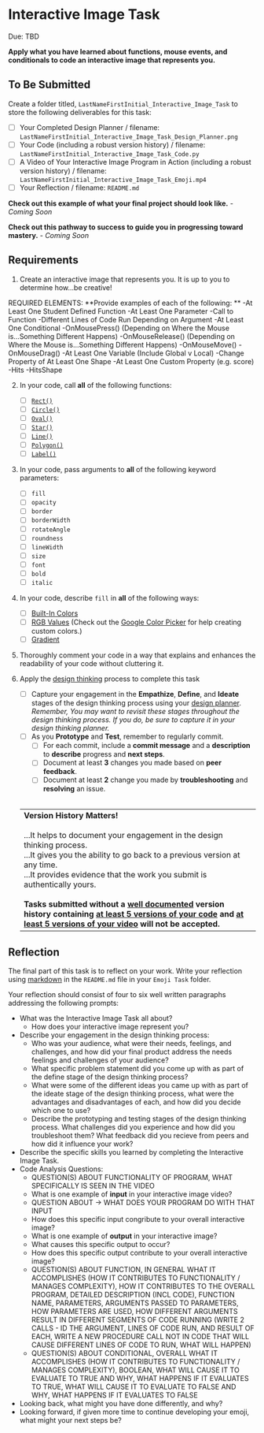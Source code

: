 # Interactive Image Task
Due: TBD

**Apply what you have learned about functions, mouse events, and conditionals to code an interactive image that represents you.**

## To Be Submitted

Create a folder titled, `LastNameFirstInitial_Interactive_Image_Task` to store the following deliverables for this task:

* [ ] Your Completed Design Planner  / filename: `LastNameFirstInitial_Interactive_Image_Task_Design_Planner.png`
* [ ] Your Code (including a robust version history) / filename: `LastNameFirstInitial_Interactive_Image_Task_Code.py`
* [ ] A Video of Your Interactive Image Program in Action (including a robust version history) / filename: `LastNameFirstInitial_Interactive_Image_Task_Emoji.mp4`
* [ ] Your Reflection / filename: `README.md`

**Check out this example of what your final project should look like.** - *Coming Soon*

**Check out this pathway to success to guide you in progressing toward mastery.** - *Coming Soon*

## Requirements

1. Create an interactive image that represents you.  It is up to you to determine how...be creative!

REQUIRED ELEMENTS:
**Provide examples of each of the following:
**
-At Least One Student Defined Function
-At Least One Parameter
-Call to Function
-Different Lines of Code Run Depending on Argument
-At Least One Conditional
-OnMousePress() (Depending on Where the Mouse is...Something Different Happens)
-OnMouseRelease() (Depending on Where the Mouse is...Something Different Happens)
-OnMouseMove()
-OnMouseDrag()
-At Least One Variable (Include Global v Local)
-Change Property of At Least One Shape
-At Least One Custom Property (e.g. score)
-Hits
-HitsShape



2. In your code, call **all** of the following functions:
    * [ ] [`Rect()`](https://academy.cs.cmu.edu/docs/rect)
    * [ ] [`Circle()`](https://academy.cs.cmu.edu/docs/circle)
    * [ ] [`Oval()`](https://academy.cs.cmu.edu/docs/oval)
    * [ ] [`Star()`](https://academy.cs.cmu.edu/docs/star)
    * [ ] [`Line()`](https://academy.cs.cmu.edu/docs/line)
    * [ ] [`Polygon()`](https://academy.cs.cmu.edu/docs/polygon)
    * [ ] [`Label()`](https://academy.cs.cmu.edu/docs/label)

3. In your code, pass arguments to **all** of the following keyword parameters:
    * [ ] `fill`
    * [ ] `opacity`
    * [ ] `border` 
    * [ ] `borderWidth` 
    * [ ] `rotateAngle`  
    * [ ] `roundness` 
    * [ ] `lineWidth` 
    * [ ] `size`
    * [ ] `font`
    * [ ] `bold` 
    * [ ] `italic` 
          
4. In your code, describe `fill` in **all** of the following ways:
    * [ ] [Built-In Colors](https://academy.cs.cmu.edu/docs/builtInColors)
    * [ ] [RGB Values](https://academy.cs.cmu.edu/docs/rgbValues) (Check out the [Google Color Picker](https://www.google.com/search?q=google+color+picker) for help creating custom colors.)
    * [ ] [Gradient](https://academy.cs.cmu.edu/docs/gradients)
  
5. Thoroughly comment your code in a way that explains and enhances the readability of your code without cluttering it.

6. Apply the [design thinking](https://github.com/MrJSwotinsky/AP_Computer_Science_Principles_2025_2026/blob/main/Resources/Design%20Thinking.pdf) process to complete this task
     * [ ] Capture your engagement in the **Empathize**, **Define**, and **Ideate** stages of the design thinking process using your [design planner](https://github.com/MrJSwotinsky/AP_Computer_Science_Principles_2025_2026/blob/main/Resources/Design%20Planner.pdf).<br>*Remember, You may want to revisit these stages throughout the design thinking process.  If you do, be sure to capture it in your design thinking planner.*
     * [ ] As you **Prototype** and **Test**, remember to regularly commit.
        * [ ]  For each commit, include a **commit message** and a **description** to **describe** progress and **next steps**.
        * [ ]  Document at least **3** changes you made based on **peer feedback**.
        * [ ]  Document at least **2** change you made by **troubleshooting** and **resolving** an issue.
   <br><br>
   <table>
      <tr>
         <td>
            <b>Version History Matters!</b><br><br>
            ...It helps to document your engagement in the design thinking process.<br>
            ...It gives you the ability to go back to a previous version at any time.<br>
            ...It provides evidence that the work you submit is authentically yours.<br><br>
            <b>Tasks submitted without a <ins>well documented</ins> version history containing <ins>at least 5 versions of your code</ins> and <ins>at least 5 versions of your video</ins> will not be accepted.</b>
         </td>
      </tr>
   </table>

## Reflection

The final part of this task is to reflect on your work.  Write your reflection using [markdown](https://github.com/MrJSwotinsky/AP_Computer_Science_Principles_2025_2026/blob/main/Resources/Markdown_Reference.md) in the `README.md` file in your `Emoji Task` folder.  

Your reflection should consist of four to six well written paragraphs addressing the following prompts:
* What was the Interactive Image Task all about?
   * How does your interactive image represent you? 
* Describe your engagement in the design thinking process:
   * Who was your audience, what were their needs, feelings, and challenges, and how did your final product address the needs feelings and challenges of your audience?
   * What specific problem statement did you come up with as part of the define stage of the design thinking process?
   * What were some of the different ideas you came up with as part of the ideate stage of the design thinking process, what were the advantages and disadvantages of each, and how did you decide which one to use?
   * Describe the prototyping and testing stages of the design thinking process.  What challenges did you experience and how did you troubleshoot them? What feedback did you recieve from peers and how did it influence your work?
* Describe the specific skills you learned by completing the Interactive Image Task.
* Code Analysis Questions:
   * QUESTION(S) ABOUT FUNCTIONALITY OF PROGRAM, WHAT SPECIFICALLY IS SEEN IN THE VIDEO
   * What is one example of **input** in your interactive image video?
   * QUESTION ABOUT -> WHAT DOES YOUR PROGRAM DO WITH THAT INPUT
   * How does this specific input congribute to your overall interactive image?
   * What is one example of **output** in your interactive image?
   * What causes this specific output to occur?
   * How does this specific output contribute to your overall interactive image?
   * QUESTION(S) ABOUT FUNCTION, IN GENERAL WHAT IT ACCOMPLISHES (HOW IT CONTRIBUTES TO FUNCTIONALITY / MANAGES COMPLEXITY), HOW IT CONTRIBUTES TO THE OVERALL PROGRAM, DETAILED DESCRIPTION (INCL CODE), FUNCTION NAME, PARAMETERS, ARGUMENTS PASSED TO PARAMETERS, HOW PARAMETERS ARE USED, HOW DIFFERENT ARGUMENTS RESULT IN DIFFERENT SEGMENTS OF CODE RUNNING (WRITE 2 CALLS - ID THE ARGUMENT, LINES OF CODE RUN, AND RESULT OF EACH, WRITE A NEW PROCEDURE CALL NOT IN CODE THAT WILL CAUSE DIFFERENT LINES OF CODE TO RUN, WHAT WILL HAPPEN)
   * QUESTION(S) ABOUT CONDITIONAL, OVERALL WHAT IT ACCOMPLISHES (HOW IT CONTRIBUTES TO FUNCTIONALITY / MANAGES COMPLEXITY), BOOLEAN, WHAT WILL CAUSE IT TO EVALUATE TO TRUE AND WHY, WHAT HAPPENS IF IT EVALUATES TO TRUE, WHAT WILL CAUSE IT TO EVALUATE TO FALSE AND WHY, WHAT HAPPENS IF IT EVALUATES TO FALSE        
* Looking back, what might you have done differently, and why?
* Looking forward, if given more time to continue developing your emoji, what might your next steps be?
  
